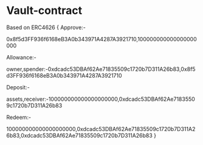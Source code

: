 # Vault-contract
Based on ERC4626
{ Approve:-

0x8f5d3FF936f6168eB3A0b343971A4287A3921710,100000000000000000000

Allowance:-

owner,spender:-0xdcadc53DBAf62Ae71835509c1720b7D311A26b83,0x8f5d3FF936f6168eB3A0b343971A4287A3921710


Deposit:-

assets,receiver:-100000000000000000000,0xdcadc53DBAf62Ae71835509c1720b7D311A26b83

Redeem:-

100000000000000000000,0xdcadc53DBAf62Ae71835509c1720b7D311A26b83,0xdcadc53DBAf62Ae71835509c1720b7D311A26b83  }
